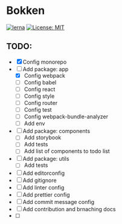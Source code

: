 # Bokken
[![lerna](https://img.shields.io/badge/maintained%20with-lerna-cc00ff.svg)](https://lerna.js.org/)
[![License: MIT](https://img.shields.io/badge/License-MIT-yellow.svg)](https://opensource.org/licenses/MIT)

## TODO: 
- [x] Config monorepo
- [ ] Add package: app
  * [X] Config webpack
  * [ ] Config babel
  * [ ] Config react
  * [ ] Config style
  * [ ] Config router
  * [ ] Config test
  * [ ] Config webpack-bundle-analyzer
  * [ ] Add env
- [ ] Add package: components
  * [ ] Add storybook
  * [ ] Add tests
  * [ ] Add list of components to todo list
- [ ] Add package: utils
  * [ ] Add tests
- [ ] Add editorconfig
- [ ] Add gitignore
- [ ] Add linter config
- [ ] Add prettier config
- [ ] Add commit message config
- [ ] Add contribution and brnaching docs
- [ ] 
